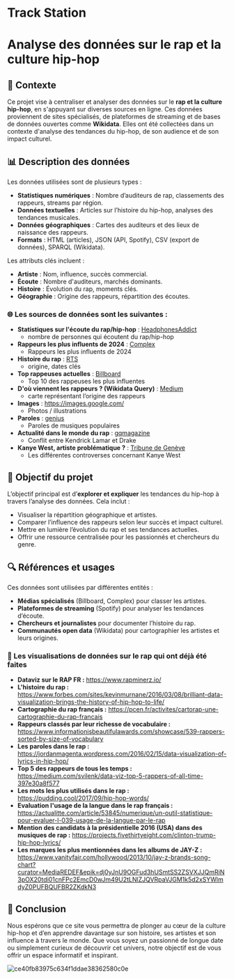 # Track Station

# Analyse des données sur le rap et la culture hip-hop

## 📌 Contexte

Ce projet vise à centraliser et analyser des données sur le **rap et la culture hip-hop**, en s'appuyant sur diverses sources en ligne. Ces données proviennent de sites spécialisés, de plateformes de streaming et de bases de données ouvertes comme **Wikidata**. Elles ont été collectées dans un contexte d'analyse des tendances du hip-hop, de son audience et de son impact culturel.

## 📊 Description des données

Les données utilisées sont de plusieurs types :

- **Statistiques numériques** : Nombre d’auditeurs de rap, classements des rappeurs, streams par région.
- **Données textuelles** : Articles sur l’histoire du hip-hop, analyses des tendances musicales.
- **Données géographiques** : Cartes des auditeurs et des lieux de naissance des rappeurs.
- **Formats** : HTML (articles), JSON (API, Spotify), CSV (export de données), SPARQL (Wikidata).

Les attributs clés incluent :

- **Artiste** : Nom, influence, succès commercial.
- **Écoute** : Nombre d'auditeurs, marchés dominants.
- **Histoire** : Évolution du rap, moments clés.
- **Géographie** : Origine des rappeurs, répartition des écoutes.

### 🌐 Les sources de données sont les suivantes :

- **Statistiques sur l'écoute du rap/hip-hop** : [HeadphonesAddict](https://headphonesaddict.com/rap-and-hip-hop-statistics/#How-many-people-listen-to-rap-and-hip-hop)
  - nombre de personnes qui écoutent du rap/hip-hop
- **Rappeurs les plus influents de 2024** : [Complex](https://www.complex.com/music/a/dimassanfiorenzo/best-rappers-right-now)
  - Rappeurs les plus influents de 2024
- **Histoire du rap** : [RTS](https://www.rts.ch/info/culture/musiques/10648955-les-moments-cles-de-lhistoire-du-rap.html#chap05)
  - origine, dates clés
- **Top rappeuses actuelles** : [Billboard](https://www.billboard.com/lists/female-rappers-best-hip-hop/)
  - Top 10 des rappeuses les plus influentes
- **D'où viennent les rappeurs ? (Wikidata Query)** : [Medium](https://medium.com/@mark.reuter/a-hip-hop-world-map-7472a66da6a3)
  - carte représentant l’origine des rappeurs
- **Images** : https://images.google.com/
  - Photos / illustrations
- **Paroles** : [genius](https://genius.com/)
  - Paroles de musiques populaires
- **Actualité dans le monde du rap** : [gqmagazine](https://www.gqmagazine.fr/article/kendrick-lamar-drake-clash)
  - Conflit entre Kendrick Lamar et Drake
- **Kanye West, artiste problématique ?** : [Tribune de Genève](https://www.tdg.ch/kanye-west-symptome-d-une-amerique-malade-du-fascisme-209342118876)
  - Les différentes controverses concernant Kanye West

## 🎯 Objectif du projet

L’objectif principal est d’**explorer et expliquer** les tendances du hip-hop à travers l’analyse des données. Cela inclut :

- Visualiser la répartition géographique et artistes.
- Comparer l’influence des rappeurs selon leur succès et impact culturel.
- Mettre en lumière l’évolution du rap et ses tendances actuelles.
- Offrir une ressource centralisée pour les passionnés et chercheurs du genre.

## 🔍 Références et usages

Ces données sont utilisées par différentes entités :

- **Médias spécialisés** (Billboard, Complex) pour classer les artistes.
- **Plateformes de streaming** (Spotify) pour analyser les tendances d’écoute.
- **Chercheurs et journalistes** pour documenter l’histoire du rap.
- **Communautés open data** (Wikidata) pour cartographier les artistes et leurs origines.

### 👾 Les visualisations de données sur le rap qui ont déjà été faites

- **Dataviz sur le RAP FR :** https://www.rapminerz.io/
- **L'histoire du rap :** https://www.forbes.com/sites/kevinmurnane/2016/03/08/brilliant-data-visualization-brings-the-history-of-hip-hop-to-life/
- **Cartographie du rap français :** https://pcen.fr/activites/cartorap-une-cartographie-du-rap-francais
- **Rappeurs classés par leur richesse de vocabulaire :** https://www.informationisbeautifulawards.com/showcase/539-rappers-sorted-by-size-of-vocabulary
- **Les paroles dans le rap :** https://jordanmagenta.wordpress.com/2016/02/15/data-visualization-of-lyrics-in-hip-hop/
- **Top 5 des rappeurs de tous les temps :** https://medium.com/svilenk/data-viz-top-5-rappers-of-all-time-397e30a8f577
- **Les mots les plus utilisés dans le rap :** https://pudding.cool/2017/09/hip-hop-words/
- **Evaluation l'usage de la langue dans le rap français :** https://actualitte.com/article/53845/numerique/un-outil-statistique-pour-evaluer-l-039-usage-de-la-langue-par-le-rap
- **Mention des candidats à la présidentielle 2016 (USA) dans des musiques de rap :** https://projects.fivethirtyeight.com/clinton-trump-hip-hop-lyrics/
- **Les marques les plus mentionnées dans les albums de JAY-Z :** https://www.vanityfair.com/hollywood/2013/10/jay-z-brands-song-chart?curator=MediaREDEF&epik=dj0yJnU9OGFud3hUSmtSS2ZSVXJJQmRiN3pOX20tdi01cnFPc2EmcD0wJm49U2tLNlZJQVRpaVJGM1k5d2xSYWlmdyZ0PUFBQUFBR2ZKdkN3

## 🚀 Conclusion

Nous espérons que ce site vous permettra de plonger au cœur de la culture hip-hop et d’en apprendre davantage sur son histoire, ses artistes et son influence à travers le monde. Que vous soyez un passionné de longue date ou simplement curieux de découvrir cet univers, notre objectif est de vous offrir un espace informatif et inspirant.

![ce40fb83975c634f1ddae38362580c0e](https://github.com/user-attachments/assets/111e8740-7b35-438f-ae1f-d353c3ee646b)
